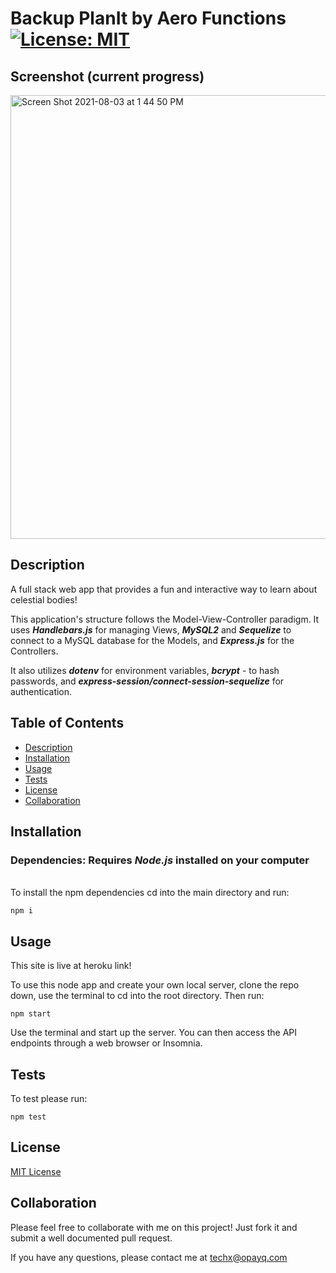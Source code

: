 # Backup PlanIt by Aero Functions [![License: MIT](https://img.shields.io/badge/License-MIT-yellow.svg)](https://opensource.org/licenses/MIT)

## Screenshot (current progress)

<img width="710" alt="Screen Shot 2021-08-03 at 1 44 50 PM" src="https://user-images.githubusercontent.com/70029654/128061903-f0cdbf4b-7b45-4e83-9fc5-c6b228cf3d62.png">

## Description

A full stack web app that provides a fun and interactive way to learn about celestial bodies!

This application's structure follows the Model-View-Controller paradigm. It uses **_Handlebars.js_** for managing Views, **_MySQL2_** and **_Sequelize_** to connect to a MySQL database for the Models, and **_Express.js_** for the Controllers.

It also utilizes **_dotenv_** for environment variables, **_bcrypt_** - to hash passwords, and **_express-session/connect-session-sequelize_** for authentication.

## Table of Contents

- [Description](#Description)
- [Installation](#Installation)
- [Usage](#Usage)
- [Tests](#Tests)
- [License](#License)
- [Collaboration](#Collaboration)

## Installation

### Dependencies: **Requires** **_Node.js_** installed on your computer

\
To install the npm dependencies cd into the main directory and run:

```
npm i

```

## Usage

This site is live at heroku link!

To use this node app and create your own local server, clone the repo down, use the terminal to cd into the root directory. Then run:

```
npm start
```

Use the terminal and start up the server. You can then access the API endpoints through a web browser or Insomnia.

## Tests

To test please run:

```
npm test
```

## License

[MIT License](https://opensource.org/licenses/MIT)

## Collaboration

Please feel free to collaborate with me on this project! Just fork it and submit a well documented pull request.

If you have any questions, please contact me at techx@opayq.com
